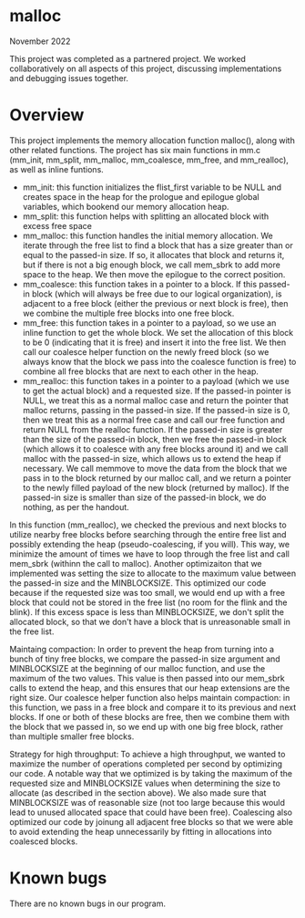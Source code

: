 # malloc
November 2022

This project was completed as a partnered project. We worked collaboratively on all aspects of this project, discussing implementations and debugging issues together.

# Overview
This project implements the memory allocation function malloc(), along with other related functions. The project has six main functions in mm.c (mm_init, mm_split, mm_malloc, mm_coalesce, mm_free, and mm_realloc), as well as inline funtions. 
* mm_init: this function initializes the flist_first variable to be NULL and creates space in the heap for the prologue and epilogue global variables, which bookend our memory allocation heap. 
* mm_split: this function helps with splitting an allocated block with excess free space 
* mm_malloc: this function handles the initial memory allocation. We iterate through the free list to find a block that has a size greater than or equal to the passed-in size. If so, it allocates that block and returns it, but if there is not a big enough block, we call mem_sbrk to add more space to the heap. We then move the epilogue to the correct position. 
* mm_coalesce: this function takes in a pointer to a block. If this passed-in block (which will always be free due to our logical organization), is adjacent to a free block (either the previous or next block is free), then we combine the multiple free blocks into one free block. 
* mm_free: this function takes in a pointer to a payload, so we use an inline function to get the whole block. We set the allocation of this block to be 0 (indicating that it is free) and insert it into the free list. We then call our coalesce helper function on the newly freed block (so we always know that the block we pass into the coalesce function is free) to combine all free blocks that are next to each other in the heap. 
* mm_realloc: this function takes in a pointer to a payload (which we use to get the actual block) and a requested size. If the passed-in pointer is NULL, we treat this as a normal malloc case and return the pointer that malloc returns, passing in the passed-in size. If the passed-in size is 0, then we treat this as a normal free case and call our free function and return NULL from the realloc function. If the passed-in size is greater than the size of the passed-in block, then we free the passed-in block (which allows it to coalesce with any free blocks around it) and we call malloc with the passed-in size, which allows us to extend the heap if necessary. We call memmove to move the data from the block that we pass in to the block returned by our malloc call, and we return a pointer to the newly filled payload of the new block (returned by malloc). If the passed-in size is smaller than size of the passed-in block, we do nothing, as per the handout.

In this function (mm_realloc), we checked the previous and next blocks to utilize nearby free blocks before searching through the entire free list and possibly extending the heap (pseudo-coalescing, if you will). This way, we minimize the amount of times we have to loop through the free list and call mem_sbrk (withinn the call to malloc). Another optimizaiton that we implemented was setting the size to allocate to the maximum value between the passed-in size and the MINBLOCKSIZE. This optimized our code because if the requested size was too small, we would end up with a free block that could not be stored in the free list (no room for the flink and the blink). If this excess space is less than MINBLOCKSIZE, we don't split the allocated block, so that we don't have a block that is unreasonable small in the free list.

Maintaing compaction: In order to prevent the heap from turning into a bunch of tiny free blocks, we compare the passed-in size argument and MINBLOCKSIZE at the beginning of our malloc function, and use the maximum of the two values. This value is then passed into our mem_sbrk calls to extend the heap, and this ensures that our heap extensions are the right size. Our coalesce helper function also helps maintain compaction: in this function, we pass in a free block and compare it to its previous and next blocks. If one or both of these blocks are free, then we combine them with the block that we passed in, so we end up with one big free block, rather than multiple smaller free blocks. 

Strategy for high throughput: To achieve a high throughput, we wanted to maximize the number of operations completed per second by optimizing our code. A notable way that we optimized is by taking the maximum of the requested size and MINBLOCKSIZE values when determining the size to allocate (as described in the section above). We also made sure that MINBLOCKSIZE was of reasonable size (not too large because this would lead to unused allocated space that could have been free). Coalescing also optimized our code by joinung all adjacent free blocks so that we were able to avoid extending the heap unnecessarily by fitting in allocations into coalesced blocks. 

# Known bugs
There are no known bugs in our program.
